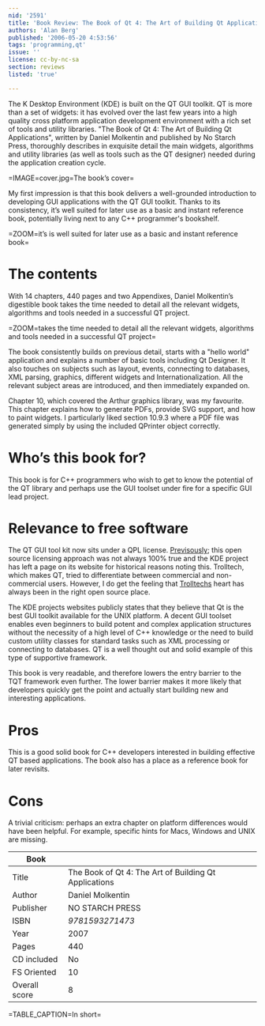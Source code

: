 ```yaml
---
nid: '2591'
title: 'Book Review: The Book of Qt 4: The Art of Building Qt Applications <i>by Daniel Molkentin</i>'
authors: 'Alan Berg'
published: '2006-05-20 4:53:56'
tags: 'programming,qt'
issue: ''
license: cc-by-nc-sa
section: reviews
listed: 'true'

---
```

The K Desktop Environment (KDE) is built on the QT GUI toolkit. QT is more than a set of widgets: it has evolved over the last few years into a high quality cross platform application development environment with a rich set of tools and utility libraries. "The Book of Qt 4: The Art of Building Qt Applications", written by Daniel Molkentin and published by No Starch Press, thoroughly describes in exquisite detail the main widgets, algorithms and utility libraries (as well as tools such as the QT designer) needed during the application creation cycle.

<!--break-->

=IMAGE=cover.jpg=The book’s cover=

My first impression is that this book delivers a well-grounded introduction to developing GUI applications with the QT GUI toolkit. Thanks to its consistency, it’s well suited for later use as a basic and instant reference book, potentially living next to any C++ programmer's bookshelf.

=ZOOM=it’s is well suited for later use as a basic and instant reference book=

# The contents

With 14 chapters, 440 pages and two Appendixes, Daniel Molkentin’s digestible book takes the time needed to detail all the relevant widgets, algorithms and tools needed in a successful QT project.

=ZOOM=takes the time needed to detail all the relevant widgets, algorithms and tools needed in a successful QT project=

The book consistently builds on previous detail, starts with a "hello world" application and explains a number of basic tools including Qt Designer. It also touches on subjects such as layout, events, connecting to databases, XML parsing, graphics, different widgets and Internationalization. All the relevant subject areas are introduced, and then immediately expanded on.

Chapter 10, which covered the Arthur graphics library, was my favourite. This chapter explains how to generate PDFs, provide SVG support, and how to paint widgets. I particularly liked section 10.9.3 where a PDF file was generated simply by using the included QPrinter object correctly.

# Who’s this book for?

This book is for C++ programmers who wish to get to know the potential of the QT library and perhaps use the GUI toolset under fire for a specific GUI lead project.

# Relevance to free software

The QT GUI tool kit now sits under a QPL license. [Previsously](http://www.kde.org/whatiskde/qt.php); this open source licensing approach was not always 100% true and the KDE project has left a page on its website for historical reasons noting this. Trolltech, which makes QT, tried to differentiate between commercial and non-commercial users. However, I do get the feeling that [Trolltechs](http://trolltech.com/products/qt) heart has always been in the right open source place.

The KDE projects websites publicly states that they believe that Qt is the best GUI toolkit available for the UNIX platform. A decent GUI toolset enables even beginners to build potent and complex application structures without the necessity of a high level of C++ knowledge or the need to build custom utility classes for standard tasks such as XML processing or connecting to databases. QT is a well thought out and solid example of this type of supportive framework.

This book is very readable, and therefore lowers the entry barrier to the TQT framework even further. The lower barrier makes it more likely that developers quickly get the point and actually start building new and interesting applications.

# Pros

This is a good solid book for C++ developers interested in building effective QT based applications. The book also has a place as a reference book for later revisits.

# Cons

A trivial criticism: perhaps an extra chapter on platform differences would have been helpful. For example, specific hints for Macs, Windows and UNIX are missing. 

Book          | |
--------------|--------
Title         | The Book of Qt 4: The Art of Building Qt Applications  |
Author        | Daniel Molkentin |
Publisher     | NO STARCH PRESS |
ISBN          | _9781593271473_  |
Year          | 2007 |
Pages         | 440 |
CD included   | No  |
FS Oriented   | 10 |
Overall score | 8 |

=TABLE_CAPTION=In short=
